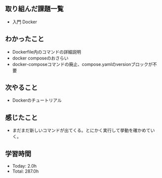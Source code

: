 ## 取り組んだ課題一覧
- 入門 Docker
## わかったこと
- Dockerfile内のコマンドの詳細説明
- docker composeのおさらい
- docker-composeコマンドの廃止、compose.yamlのversionブロックが不要
## 次やること
- Dockerのチュートリアル
## 感じたこと
- まだまだ新しいコマンドが出てくる。とにかく実行して挙動を確かめていく。
## 学習時間
- Today: 2.0h
- Total: 287.0h

